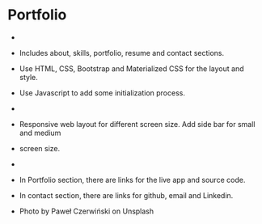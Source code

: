 # Portfolio
*
* Includes about, skills, portfolio, resume and contact sections.
* Use HTML, CSS, Bootstrap and Materialized CSS for the layout and style.
* Use Javascript to add some initialization process. 
*
* Responsive web layout for different screen size. Add side bar for small and medium 
* screen size. 
*
* In Portfolio section, there are links for the live app and source code.
* In contact section, there are links for github, email and Linkedin.


* Photo by Paweł Czerwiński on Unsplash